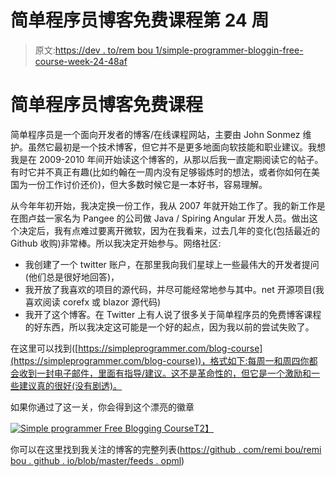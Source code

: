 # 简单程序员博客免费课程第 24 周

> 原文:[https://dev . to/rem bou 1/simple-programmer-bloggin-free-course-week-24-48af](https://dev.to/rembou1/simple-programmer-bloggin-free-course-week-24-48af)

# 简单程序员博客免费课程

简单程序员是一个面向开发者的博客/在线课程网站，主要由 John Sonmez 维护。虽然它最初是一个技术博客，但它并不是更多地面向软技能和职业建议。我想我是在 2009-2010 年间开始读这个博客的，从那以后我一直定期阅读它的帖子。有时它并不真正有趣(比如约翰在一周内没有足够锻炼时的想法，或者你如何在美国为一份工作讨价还价)，但大多数时候它是一本好书，容易理解。

从今年年初开始，我决定换一份工作，我从 2007 年就开始工作了。我的新工作是在图卢兹一家名为 Pangee 的公司做 Java / Spiring Angular 开发人员。做出这个决定后，我有点难过要离开微软，因为在我看来，过去几年的变化(包括最近的 Github 收购)非常棒。所以我决定开始参与。网络社区:

*   我创建了一个 twitter 账户，在那里我向我们星球上一些最伟大的开发者提问(他们总是很好地回答)，
*   我开放了我喜欢的项目的源代码，并尽可能经常地参与其中。net 开源项目(我喜欢阅读 corefx 或 blazor 源代码)
*   我开了这个博客。在 Twitter 上有人说了很多关于简单程序员的免费博客课程的好东西，所以我决定这可能是一个好的起点，因为我以前的尝试失败了。

在这里可以找到([https://simpleprogrammer.com/blog-course](https://simpleprogrammer.com/blog-course))，格式如下:每周一和周四你都会收到一封电子邮件，里面有指导/建议。这不是革命性的，但它是一个激励和一些建议真的很好(没有剧透)。

如果你通过了这一关，你会得到这个漂亮的徽章

[![Simple programmer Free Blogging Course](../Images/c381692c2ef8c68d75660f4ba1e11b28.png)T2】](https://simpleprogrammer.com/lp/create-your-blog-1/)

你可以在这里找到我关注的博客的完整列表([https://github . com/remi bou/remi bou . github . io/blob/master/feeds . opml](https://github.com/RemiBou/remibou.github.io/blob/master/feeds.opml))